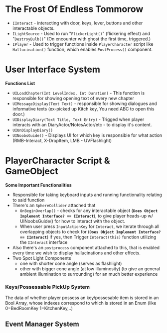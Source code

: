 # The Frost Of Endless Tommorow

- `IInteract` - interacting with door, keys, lever, buttons and other interactable objects. 
- `ILightSource` - Used to run "`FlickerLight()`" (flickering effect) and "`DestroyBulb()`" (On encounter with ghost the first time, triggered.)
- `IPlayer` - Used to trigger functions inside `PlayerCharacter` script like `Hallucination()` function, which enables `PostProcess()` component. 

# User Interface System
**Functions List**
- `UILoadChapter(Int LevelIndex, Int Duration)` - This function is responsible for showing opening text of every new chapter
- `UIMessageDisplay(Text Text)` - responsible for showing dialogues and informative texts (ex-picked up Kitch key, You need ABC to open this door.)
- `UIDisplayDiary(Text Title, Text Entry)` - Trigged when player interacts with an DiaryActor/NotesActor/etc - to display it's content.
- `UIUnDisplayDiary()`
- `UINoobsGuide()` - Displays UI for which key is responsible for what action (RMB-Interact, X-DropItem, LMB - UVFlashlight)

# PlayerCharacter Script & GameObject
**Some Important Functionalities**
- Responsible for taking keyboard inputs and running functionality relating to said function
- There's an `SphereCollider` attached that 
	- `OnBeginOverlap()` - checks for any interactable object (**`Does Object Implement Interface? == IInteract`**), to give player heads-up w/ UINoobsGuide() for how to interact with the object.
	- When user press `InputActionKey` for `Interact`, we iterate through all overlapping objects to check for (**`Does Object Implement Interface? == IInteract`**) if yes, then Trigger `Interact(this)` function utilizing the `IInteract` interface
- Also there's an `postprocess` component attached to this, that is enabled every time we wish to display hallucinations and other effects.
- Two Spot Light Components 
	- one with shorter cone angle (serves as flashlight) 
	- other with bigger cone angle (at low illuminosity) (to give an general ambient illumination to surrounding) for an much better experience
### Keys/Possessable PickUp System
The data of whether player possess an key/possesable item is stored in an Bool Array, whose indexes correspond to which is stored in an Enum (like 0=BedRoomKey 1=KitchenKey,..)

## Event Manager System

